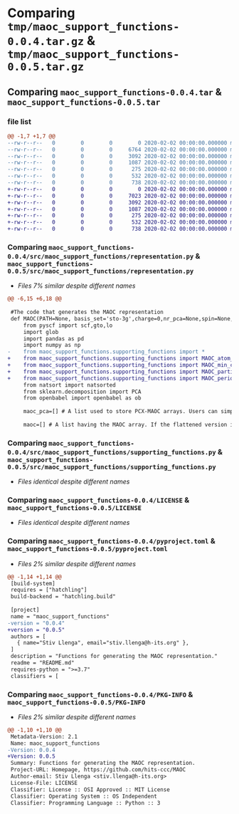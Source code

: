 # Comparing `tmp/maoc_support_functions-0.0.4.tar.gz` & `tmp/maoc_support_functions-0.0.5.tar.gz`

## Comparing `maoc_support_functions-0.0.4.tar` & `maoc_support_functions-0.0.5.tar`

### file list

```diff
@@ -1,7 +1,7 @@
--rw-r--r--   0        0        0        0 2020-02-02 00:00:00.000000 maoc_support_functions-0.0.4/src/maoc_support_functions/__init__.py
--rw-r--r--   0        0        0     6764 2020-02-02 00:00:00.000000 maoc_support_functions-0.0.4/src/maoc_support_functions/representation.py
--rw-r--r--   0        0        0     3092 2020-02-02 00:00:00.000000 maoc_support_functions-0.0.4/src/maoc_support_functions/supporting_functions.py
--rw-r--r--   0        0        0     1087 2020-02-02 00:00:00.000000 maoc_support_functions-0.0.4/LICENSE
--rw-r--r--   0        0        0      275 2020-02-02 00:00:00.000000 maoc_support_functions-0.0.4/README.md
--rw-r--r--   0        0        0      532 2020-02-02 00:00:00.000000 maoc_support_functions-0.0.4/pyproject.toml
--rw-r--r--   0        0        0      738 2020-02-02 00:00:00.000000 maoc_support_functions-0.0.4/PKG-INFO
+-rw-r--r--   0        0        0        0 2020-02-02 00:00:00.000000 maoc_support_functions-0.0.5/src/maoc_support_functions/__init__.py
+-rw-r--r--   0        0        0     7023 2020-02-02 00:00:00.000000 maoc_support_functions-0.0.5/src/maoc_support_functions/representation.py
+-rw-r--r--   0        0        0     3092 2020-02-02 00:00:00.000000 maoc_support_functions-0.0.5/src/maoc_support_functions/supporting_functions.py
+-rw-r--r--   0        0        0     1087 2020-02-02 00:00:00.000000 maoc_support_functions-0.0.5/LICENSE
+-rw-r--r--   0        0        0      275 2020-02-02 00:00:00.000000 maoc_support_functions-0.0.5/README.md
+-rw-r--r--   0        0        0      532 2020-02-02 00:00:00.000000 maoc_support_functions-0.0.5/pyproject.toml
+-rw-r--r--   0        0        0      738 2020-02-02 00:00:00.000000 maoc_support_functions-0.0.5/PKG-INFO
```

### Comparing `maoc_support_functions-0.0.4/src/maoc_support_functions/representation.py` & `maoc_support_functions-0.0.5/src/maoc_support_functions/representation.py`

 * *Files 7% similar despite different names*

```diff
@@ -6,15 +6,18 @@
 
 #The code that generates the MAOC representation
 def MAOC(PATH=None, basis_set='sto-3g',charge=0,nr_pca=None,spin=None,pre_orth_AO='ANO',pca_explanation=True):
     from pyscf import scf,gto,lo
     import glob
     import pandas as pd
     import numpy as np
-    from maoc_support_functions.supporting_functions import *
+    from maoc_support_functions.supporting_functions import MAOC_atom_extraction
+    from maoc_support_functions.supporting_functions import MAOC_min_ch_max_ch
+    from maoc_support_functions.supporting_functions import MAOC_partial_charges
+    from maoc_support_functions.supporting_functions import MAOC_periodic_table
     from natsort import natsorted
     from sklearn.decomposition import PCA
     from openbabel import openbabel as ob
     
     maoc_pca=[] # A list used to store PCX-MAOC arrays. Users can simply transform the [1,X] array into [N,X/N] and use the non-flattened representation. 
     
     maoc=[] # A list having the MAOC array. If the flattened version is used, each element is represented by a [1, M] array, whereas the extent of the array for the non-flatten version is [sqr(M),sqr(M)].
```

### Comparing `maoc_support_functions-0.0.4/src/maoc_support_functions/supporting_functions.py` & `maoc_support_functions-0.0.5/src/maoc_support_functions/supporting_functions.py`

 * *Files identical despite different names*

### Comparing `maoc_support_functions-0.0.4/LICENSE` & `maoc_support_functions-0.0.5/LICENSE`

 * *Files identical despite different names*

### Comparing `maoc_support_functions-0.0.4/pyproject.toml` & `maoc_support_functions-0.0.5/pyproject.toml`

 * *Files 2% similar despite different names*

```diff
@@ -1,14 +1,14 @@
 [build-system]
 requires = ["hatchling"]
 build-backend = "hatchling.build"
 
 [project]
 name = "maoc_support_functions"
-version = "0.0.4"
+version = "0.0.5"
 authors = [
   { name="Stiv Llenga", email="stiv.llenga@h-its.org" },
 ]
 description = "Functions for generating the MAOC representation."
 readme = "README.md"
 requires-python = ">=3.7"
 classifiers = [
```

### Comparing `maoc_support_functions-0.0.4/PKG-INFO` & `maoc_support_functions-0.0.5/PKG-INFO`

 * *Files 2% similar despite different names*

```diff
@@ -1,10 +1,10 @@
 Metadata-Version: 2.1
 Name: maoc_support_functions
-Version: 0.0.4
+Version: 0.0.5
 Summary: Functions for generating the MAOC representation.
 Project-URL: Homepage, https://github.com/hits-ccc/MAOC
 Author-email: Stiv Llenga <stiv.llenga@h-its.org>
 License-File: LICENSE
 Classifier: License :: OSI Approved :: MIT License
 Classifier: Operating System :: OS Independent
 Classifier: Programming Language :: Python :: 3
```

